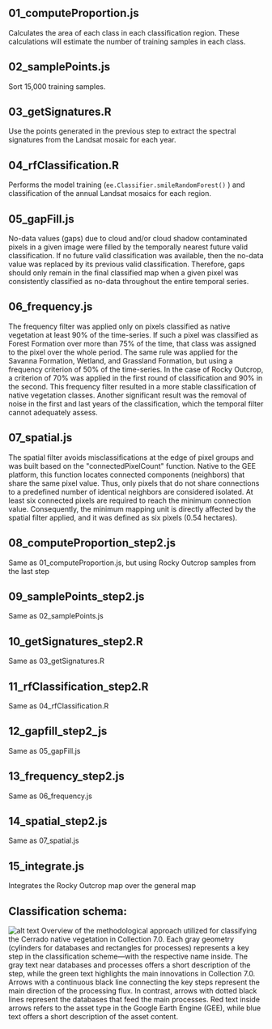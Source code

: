 ## 01_computeProportion.js
Calculates the area of each class in each classification region. These calculations will estimate the number of training samples in each class. 

## 02_samplePoints.js
Sort 15,000 training samples.

## 03_getSignatures.R
Use the points generated in the previous step to extract the spectral signatures from the Landsat mosaic for each year. 

## 04_rfClassification.R
Performs the model training (`ee.Classifier.smileRandomForest()` ) and classification of the annual Landsat mosaics for each region. 

## 05_gapFill.js
No-data values (gaps) due to cloud and/or cloud shadow contaminated pixels in a given image were filled by the temporally nearest future valid classification. If no future valid classification was available, then the no-data value was replaced by its previous valid classification. Therefore, gaps should only remain in the final classified map when a given pixel was consistently classified as no-data throughout the entire temporal series. 

## 06_frequency.js
The frequency filter was applied only on pixels classified as native vegetation at least 90% of the time-series. If such a pixel was classified as Forest Formation over more than 75% of the time, that class was assigned to the pixel over the whole period. The same rule was applied for the Savanna Formation, Wetland, and Grassland Formation, but using a frequency criterion of 50% of the time-series. In the case of Rocky Outcrop, a criterion of 70% was applied in the first round of classification and 90% in the second. This frequency filter resulted in a more stable classification of native vegetation classes. Another significant result was the removal of noise in the first and last years of the classification, which the temporal filter cannot adequately assess.

## 07_spatial.js
The spatial filter avoids misclassifications at the edge of pixel groups and was built based on the "connectedPixelCount" function. Native to the GEE platform, this function locates connected components (neighbors) that share the same pixel value. Thus, only pixels that do not share connections to a predefined number of identical neighbors are considered isolated. At least six connected pixels are required to reach the minimum connection value. Consequently, the minimum mapping unit is directly affected by the spatial filter applied, and it was defined as six pixels (0.54 hectares).

## 08_computeProportion_step2.js
Same as 01_computeProportion.js, but using Rocky Outcrop samples from the last step 

## 09_samplePoints_step2.js
Same as 02_samplePoints.js

## 10_getSignatures_step2.R
Same as 03_getSignatures.R

## 11_rfClassification_step2.R
Same as 04_rfClassification.R

## 12_gapfill_step2_js
Same as 05_gapFill.js

## 13_frequency_step2.js
Same as 06_frequency.js

## 14_spatial_step2.js
Same as 07_spatial.js

## 15_integrate.js
Integrates the Rocky Outcrop map over the general map 

## Classification schema:
![alt text](https://github.com/mapbiomas-brazil/cerrado/blob/mapbiomas70/1-general-map/utils/Collection%207.png?raw=true)
Overview of the methodological approach utilized for classifying the Cerrado native vegetation in Collection 7.0. Each gray geometry (cylinders for databases and rectangles for processes) represents a key step in the classification scheme—with the respective name inside. The gray text near databases and processes offers a short description of the step, while the green text highlights the main innovations in Collection 7.0. Arrows with a continuous black line connecting the key steps represent the main direction of the processing flux. In contrast, arrows with dotted black lines represent the databases that feed the main processes. Red text inside arrows refers to the asset type in the Google Earth Engine (GEE), while blue text offers a short description of the asset content.
